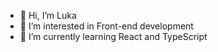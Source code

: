 - 👋 Hi, I’m Luka
- 👀 I’m interested in Front-end development
- 🌱 I’m currently learning React and TypeScript
